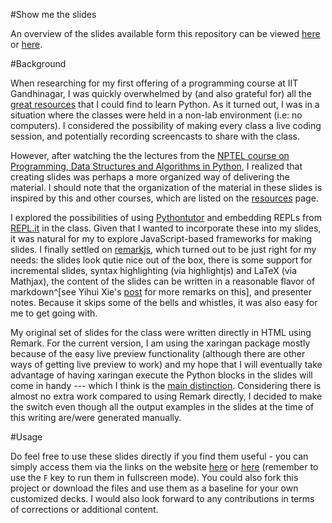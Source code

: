 #Show me the slides

An overview of the slides available form this repository can be viewed [here](http://pythonslides.review) or [here](http://pythonslides.netlify.com).

#Background

When researching for my first offering of a programming course at IIT Gandhinagar, I was quickly overwhelmed by (and also grateful for) all the [great resources](/resources/) that I could find to learn Python. As it turned out, I was in a situation where the classes were held in a non-lab environment (i.e: no computers). I considered the possibility of making every class a live coding session, and potentially recording screencasts to share with the class.

However, after watching the the lectures from the  [NPTEL course on Programming, Data Structures and Algorithms in Python](https://onlinecourses.nptel.ac.in/noc16_cs11/preview), I realized that creating slides was perhaps a more organized way of delivering the material. I should note that the organization of the material in these slides is inspired by this and other courses, which are listed on the [resources](/resources/) page.

I explored the possibilities of using [Pythontutor](http://pythontutor.com) and embedding REPLs from [REPL.it](http://repl.it) in the class. Given that I wanted to incorporate these into my slides, it was natural for my to explore JavaScript-based frameworks for making slides. I finally settled on [remarkjs](http://remarkjs.com), which turned out to be just right for my needs: the slides look qutie nice out of the box, there is some support for incremental slides, syntax highlighting (via highlightjs) and LaTeX (via Mathjax), the content of the slides can be written in a reasonable flavor of markdown^[see Yihui Xie's [post](https://yihui.name/en/2017/08/why-xaringan-remark-js/) for more remarks on this], and presenter notes. Because it skips some of the bells and whistles, it was also easy for me to get going with.

My original set of slides for the class were written directly in HTML using Remark. For the current version, I am using the xaringan package mostly because of the easy live preview functionality (although there are other ways of getting live preview to work) and my hope that I will eventually take advantage of having xaringan execute the Python blocks in the slides will come in handy --- which I think is the [main distinction](https://slides.yihui.name/xaringan/#15). Considering there is almost no extra work compared to using Remark directly, I decided to make the switch even though all the output examples in the slides at the time of this writing are/were generated manually.

#Usage

Do feel free to use these slides directly if you find them useful - you can simply access them via the links on the website [here](http://pythonslides.review) or [here](http://pythonslides.netlify.com) (remember to use the `F` key to run them in fullscreen mode). You could also fork this project or download the files and use them as a baseline for your own customized decks. I would also look forward to any contributions in terms of corrections or additional content.
